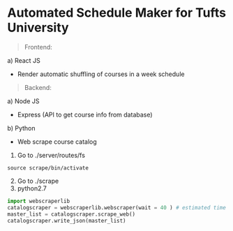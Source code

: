 # Automated Schedule Maker for Tufts University

> Frontend:

a) React JS
- Render automatic shuffling of courses in a week schedule

> Backend:

a) Node JS
- Express (API to get course info from database)

b) Python
- Web scrape course catalog

1) Go to ./server/routes/fs
```Unix
source scrape/bin/activate
```
2) Go to ./scrape
3) python2.7
```python
import webscraperlib
catalogscraper = webscraperlib.webscraper(wait = 40 ) # estimated time in seconds needed for DOM content to fully load
master_list = catalogscraper.scrape_web()
catalogscraper.write_json(master_list)
```